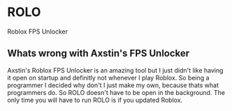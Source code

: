 # ROLO
Roblox FPS Unlocker


## Whats wrong with Axstin's FPS Unlocker
Axstin's Roblox FPS Unlocker is an amazing tool but I just didn't like having it open on startup and definitly not whenever I play Roblox. So being a programmer I decided why don't I just make my own, because thats what programmers do. So ROLO doesn't have to be open in the background. The only time you will have to run ROLO is if you updated Roblox.
